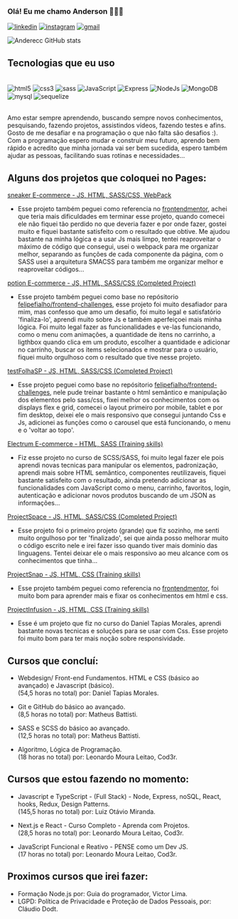 

### Olá! Eu me chamo Anderson 🤘🙋‍♂️

[![linkedin](https://img.shields.io/badge/LinkedIn-0077B5?style=for-the-badge&logo=linkedin&logoColor=white)](https://www.linkedin.com/in/andersondb06/)
[![instagram](https://img.shields.io/badge/Instagram-E4405F?style=for-the-badge&logo=instagram&logoColor=white)](https://instagram.com/anderecs)
[![gmail](https://img.shields.io/badge/Gmail-D14836?style=for-the-badge&logo=gmail&logoColor=white)](mailto:andersondbl06@gmail.com)

![Anderecc GitHub stats](https://github-readme-stats.vercel.app/api?username=anderecc&show_icons=true&theme=dracula)

## Tecnologias que eu uso

<div style="display: inline-block"><br>
<img align="center" alt="html5" src="https://img.shields.io/badge/HTML5-E34F26?style=for-the-badge&logo=html5&logoColor=white" />
<img align="center" alt="css3" src="https://img.shields.io/badge/CSS3-1572B6?style=for-the-badge&logo=css3&logoColor=white" />
<img align="center" alt="sass" src="https://img.shields.io/badge/Sass-CC6699?style=for-the-badge&logo=sass&logoColor=white" />
<img align="center" alt="JavaScript" src="https://img.shields.io/badge/JavaScript-323330?style=for-the-badge&logo=javascript&logoColor=F7DF1E" />
<img align="center" alt="Express" src="https://img.shields.io/badge/Express.js-404D59?style=for-the-badge" />
<img align="center" alt="NodeJs" src="https://img.shields.io/badge/Node.js-43853D?style=for-the-badge&logo=node.js&logoColor=white" />
<img align="center" alt="MongoDB" src="https://img.shields.io/badge/MongoDB-4EA94B?style=for-the-badge&logo=mongodb&logoColor=white" />
<img align="center" alt="mysql" src="https://img.shields.io/badge/MySQL-00000F?style=for-the-badge&logo=mysql&logoColor=white" />
<img align="center" alt="sequelize" src="https://img.shields.io/badge/sequelize-323330?style=for-the-badge&logo=sequelize&logoColor=blue" />

</div></br></br>

Amo estar sempre aprendendo, buscando sempre novos conhecimentos, pesquisando, fazendo projetos, assistindos vídeos, fazendo testes e afins. Gosto de me desafiar e na programação o que não falta são desafios :). Com a programação espero mudar e construir meu futuro, aprendo bem rápido e acredito que minha jornada vai ser bem sucedida, espero também ajudar as pessoas, facilitando suas rotinas e necessidades... 

## Alguns dos projetos que coloquei no Pages:
[sneaker E-commerce - JS, HTML, SASS/CSS, WebPack](https://anderecc.github.io/sneakerE-commerce/)</br>
- Esse projeto também peguei como referencia no [frontendmentor](https://www.frontendmentor.io/challenges), achei que teria mais dificuldades em terminar esse projeto, quando comecei ele não fiquei tão perdido no que deveria fazer e por onde fazer, gostei muito e fiquei bastante satisfeito com o resultado que obtive. Me ajudou bastante na minha lógica e a usar Js mais limpo, tentei reaproveitar o máximo de código que consegui, usei o webpack para me organizar melhor, separando as funções de cada componente da página, com o SASS usei a arquitetura SMACSS para também me organizar melhor e reaproveitar códigos...

[potion E-commerce - JS, HTML, SASS/CSS (Completed Project)](https://anderecc.github.io/potionE-commerce/)</br>
- Esse projeto também peguei como base no repósitorio [felipefialho/frontend-challenges](https://github.com/felipefialho/frontend-challenges), esse projeto foi muito desafiador para mim, mas confesso que amo um desafio, foi muito legal e satisfatório 'finaliza-lo', aprendi muito sobre Js e também aperfeiçoei mais minha lógica. Foi muito legal fazer as funcionalidades e ve-las funcionando, como o menu com animações, a quantidade de itens no carrinho, a ligthbox quando clica em um produto, escolher a quantidade e adicionar no carrinho, buscar os items selecionados e mostrar para o usuário, fiquei muito orgulhoso com o resultado que tive nesse projeto.

[testFolhaSP - JS, HTML, SASS/CSS (Completed Project)](https://anderecc.github.io/testFolhaSP/)</br>
- Esse projeto peguei como base no repósitorio [felipefialho/frontend-challenges](https://github.com/felipefialho/frontend-challenges), nele pude treinar bastante o html semântico e manipulação dos elementos pelo sass/css, fixei melhor os conhecimentos com os displays flex e grid, comecei o layout primeiro por mobile, tablet e por fim desktop, deixei ele o mais responsivo que consegui juntando Css e Js, adicionei as funções como o carousel que está funcionando, o menu e o 'voltar ao topo'.

[Electrum E-commerce - HTML, SASS (Training skills)](https://anderecc.github.io/Electrum-E-Commerce/)</br>
- Fiz esse projeto no curso de SCSS/SASS, foi muito legal fazer ele pois aprendi novas tecnicas para manipular os elementos, padronização, aprendi mais sobre HTML semântico, componentes reutilizaveis, fiquei bastante satisfeito com o resultado, ainda pretendo adicionar as funcionalidades com JavaScript como o menu, carrinho, favoritos, login, autenticação e adicionar novos produtos buscando de um JSON as informações...

[ProjectSpace - JS, HTML, SASS/CSS (Completed Project)](https://anderecc.github.io/ProjectSpace/)</br>
- Esse projeto foi o primeiro projeto (grande) que fiz sozinho, me senti muito orgulhoso por ter 'finalizado', sei que ainda posso melhorar muito o código escrito nele e irei fazer isso quando tiver mais domínio das linguagens. Tentei deixar ele o mais responsivo ao meu alcance com os conhecimentos que tinha...

[ProjectSnap - JS, HTML, CSS (Training skills)](https://anderecc.github.io/ProjectSnap/)</br>
- Esse projeto também peguei como referencia no [frontendmentor](https://www.frontendmentor.io/challenges), foi muito bom para aprender mais e fixar os conhecimentos em html e css.

[ProjectInfusion - JS, HTML, CSS (Training skills)](https://anderecc.github.io/ProjectInfusion/)</br>
- Esse é um projeto que fiz no curso do Daniel Tapias Morales, aprendi bastante novas tecnicas e soluções para se usar com Css. Esse projeto foi muito bom para ter mais noção sobre responsividade.



## Cursos que concluí:
- Webdesign/ Front-end Fundamentos. HTML e CSS (básico ao avançado) e Javascript (básico). <br>
(54,5 horas no total) por: Daniel Tapias Morales.

- Git e GitHub do básico ao avançado. <br>
(8,5 horas no total) por: Matheus Battisti.

- SASS e SCSS do básico ao avançado. <br>
(12,5 horas no total) por: Matheus Battisti.

- Algoritmo, Lógica de Programação.<br>
(18 horas no total) por: Leonardo Moura Leitao, Cod3r.

## Cursos que estou fazendo no momento:
- Javascript e TypeScript - (Full Stack) - Node, Express, noSQL, React, hooks, Redux, Design Patterns.<br>
(145,5 horas no total) por: Luiz Otávio Miranda.

- Next.js e React - Curso Completo - Aprenda com Projetos.<br>
(28,5 horas no total) por: Leonardo Moura Leitao, Cod3r.

- JavaScript Funcional e Reativo - PENSE como um Dev JS.<br>
(17 horas no total) por: Leonardo Moura Leitao, Cod3r.



## Proximos cursos que irei fazer:
- Formação Node.js por: Guia do programador, Victor Lima.<br>
- LGPD: Política de Privacidade e Proteção de Dados Pessoais, por: Cláudio Dodt.



